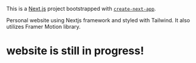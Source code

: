 This is a [Next.js](https://nextjs.org/) project bootstrapped with [`create-next-app`](https://github.com/vercel/next.js/tree/canary/packages/create-next-app).

Personal website using Nextjs framework and styled with Tailwind. It also utilizes Framer Motion library.

# website is still in progress!
